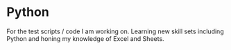 # Python
For the test scripts / code I am working on.
Learning new skill sets including Python and honing my knowledge of Excel and Sheets.
